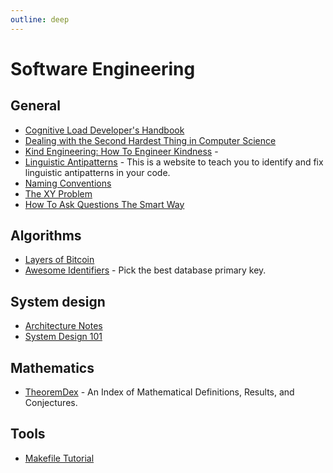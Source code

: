 ```yaml
---
outline: deep
---
```


# Software Engineering

## General

- [Cognitive Load Developer's Handbook](https://github.com/zakirullin/cognitive-load)
- [Dealing with the Second Hardest Thing in Computer Science](https://indrajeetpatil.github.io/second-hardest-cs-thing/)
- [Kind Engineering: How To Engineer Kindness](https://kind.engineering/) -
- [Linguistic Antipatterns](https://www.linguistic-antipatterns.com/) - This is a website to teach you to identify and fix linguistic antipatterns in your code.
- [Naming Conventions](https://www.elastic.co/guide/en/beats/devguide/current/event-conventions.html)
- [The XY Problem](https://xyproblem.info/)
- [How To Ask Questions The Smart Way](http://catb.org/~esr/faqs/smart-questions.html)

## Algorithms

- [Layers of Bitcoin](https://layers.trudi.group/)
- [Awesome Identifiers](https://adileo.github.io/awesome-identifiers/) - Pick the best database primary key.

## System design

- [Architecture Notes](https://architecturenotes.co/)
- [System Design 101](https://github.com/ByteByteGoHq/system-design-101)

## Mathematics

- [TheoremDex](https://thmdex.org/) - An Index of Mathematical Definitions, Results, and Conjectures.

## Tools

- [Makefile Tutorial](https://makefiletutorial.com/)
